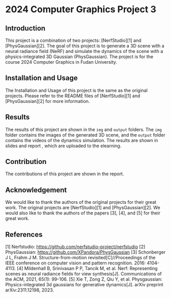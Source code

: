 # 2024 Computer Graphics Project 3
## Introduction

This project is a combination of two projects: [NerfStudio][1] and [PhysGaussian][2]. The goal of this project is to generate a 3D scene with a neural radiance field (NeRF) and simulate the dynamics of the scene with a physics-integrated 3D Gaussian (PhysGaussian). The project is for the course 2024 Computer Graphics in Fudan University.

## Installation and Usage

The Installation and Usage of this project is the same as the original projects. Please refer to the README files of [NerfStudio][1] and [PhysGaussian][2] for more information.

## Results

The results of this project are shown in the `img` and `output` folders. The `img` folder contains the images of the generated 3D scene, and the `output` folder contains the videos of the dynamics simulation. The results are shown in slides and report , which are uploaded to the elearning.

## Contribution
The contributions of this project are shown in the report.

## Acknowledgement
We would like to thank the authors of the original projects for their great work. The original projects are [NerfStudio][1] and [PhysGaussian][2]. We would also like to thank the authors of the papers [3], [4], and [5] for their great work.

## References
[1] Nerfstudio: https://github.com/nerfstudio-project/nerfstudio
[2] PhysGaussian: https://github.com/XPandora/PhysGaussian
[3] Schonberger J L, Frahm J M. Structure-from-motion revisited[C]//Proceedings of the IEEE conference on computer vision and pattern recognition. 2016: 4104-4113.
[4] Mildenhall B, Srinivasan P P, Tancik M, et al. Nerf: Representing scenes as neural radiance fields for view synthesis[J]. Communications of the ACM, 2021, 65(1): 99-106.
[5] Xie T, Zong Z, Qiu Y, et al. Physgaussian: Physics-integrated 3d gaussians for generative dynamics[J]. arXiv preprint arXiv:2311.12198, 2023.

